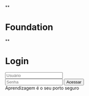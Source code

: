 **

# Foundation

**  

<div class="card" id="card">

# Login

<div class="group"><input type="text" placeholder="Usuário" id="user" autocomplete="off" minlength="9" maxlength="9"></div>

<div class="pass"><input type="password" placeholder="Senha" id="password"> <button type="submit" onclick="handLeLogon()">Acessar</button></div>

</div>

<footer>Aprendizagem é o seu porto seguro</footer>
